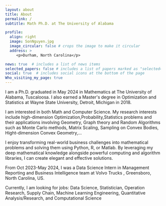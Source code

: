 ```yaml
---
layout: about
title: About
permalink: /
subtitle: Math Ph.D. at The University of Alabama

profile:
  align: right
  image: SonNguyen.jpg
  image_circular: false # crops the image to make it circular
  address: >
     <p>Durham, North Carolina</p>

news: true  # includes a list of news items
selected_papers: false # includes a list of papers marked as "selected={true}"
social: true  # includes social icons at the bottom of the page
Who_visiting_my_page: true
---
```


I am a Ph.D. graduated in May 2024 in Mathematics at The University of Alabama, Tuscaloosa. I also earned a Master's degree in Optimization and Statistics at Wayne State University, Detroit, Michigan in 2018.

I am interested in both Math and Computer Science. My research interests include high-dimension Optimization,Probability,Statistics problems and their applications involving Geometry, Graph theory and Random Algorithms such as Monte Carlo methods, Matrix Scaling, Sampling on Convex Bodies, Hight-dimension Convex Geometry,... 

I enjoy transforming real-world business challenges into mathematical problems and solving them using Python, R, or Matlab. By leveraging my deep mathematical knowledge alongside powerful computing and algorithm libraries, I can create elegant and effective solutions.

From Oct 2023-May 2024, I was a Data Science Intern in Management Reporting and Business Intelligence team at Volvo Trucks , Greensboro, North Carolina, US. 

Currently, I am looking for jobs: Data Science, Statistician, Operation Research, Supply Chain, Machine Learning Engineering, Quantitative Analysis/Research, and Computational Science
